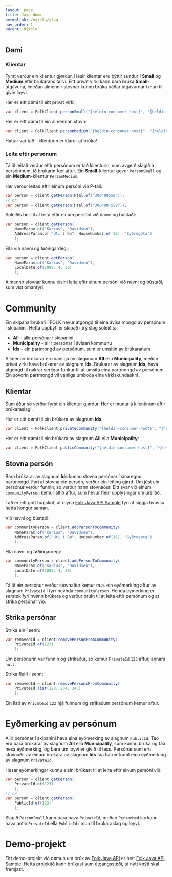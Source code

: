 ```yaml
---
layout: page
title: Java dømi
permalink: /nytsla/slag
nav_order: 1
parent: Nýtsla
---
```


<!-- # Slag av klienti -->

## Dømi

### Klientar

Fyrst verður ein klientur gjørdur. Hesir klientar eru býttir sundur í **Small** og **Medium** eftir brúkarans tørvi. Eitt privat virki kann bara brúka **Small**-útgávuna, ímeðan almennir stovnar kunnu brúka báðar útgávurnar í mun til givin loyvi.

Her er eitt dømi til eitt privat virki:

```java
var client = FolkClient.personSmall("{heldin-consumer-host}", "{heldin-consumer-name}");
```

Her er eitt dømi til ein almennan stovn:

```java
var client = FolkClient.personMedium("{heldin-consumer-host}", "{heldin-consumer-name}");
```

Hattar var tað - klienturin er klárur at brúka!

### Leita eftir persónum

Tá ið leitað veråur eftir persónum er tað klienturin, sum avgerð slagið á persóninum, ið brúkarin fær aftur.
Ein **Small**-klientur gevur `PersonSmall` og ein **Medium**-klientur `PersonMedium`.

Her verður leitað eftir einum persóni við P-tali:

```java
var person = client.getPerson(Ptal.of("300408559"));
// or
var person = client.getPerson(Ptal.of("300408-559"));
```

Soleiðis ber til at leita eftir einum persóni við navni og bústaði:

```java
var person = client.getPerson(
    NameParam.of("Karius", "Davidsen"),
    AddressParam.of("Úti í Bø", HouseNumber.of(16), "Syðrugøta")
    );
```

Ella við navni og føðingardegi:

```java
var person = client.getPerson(
    NameParam.of("Karius", "Davidsen"),
    LocalDate.of(2008, 4, 30)
    );
```

Almennir stovnar kunnu eisini leita eftir einum persóni við navni og bústaði, sum víst omanfyri.

<!-- ## Royndarprojekt

Eitt royndarprojekt við dømun um brúk av [Folk Java API](https://github.com/folk-api/folk-v3-api) er her: [Folk Java API Sample](https://github.com/folk-api/folk-v3-api-sample). Hetta projekt kann væl brúkast, sum byrjanarstøði undir einum nýggjum projekti. -->

# Community

Ein skipanarbrúkari í FOLK hevur atgongd til eina ávísa mongd av persónum í skipanini. Hetta uppbýti er skipað í trý sløg soleiðis:
 - **All** - allir persónar í skipanini
 - **Municipality** - allir persónar í ávísari kommunu
 - **Ids** - ein partmongd av persónum, sum er umsitin av brúkaranum

Allmennir brúkarar eru vanliga av sløgunum **All** ella **Municipality**, meðan privat virki hava brúkarar av slagnum **Ids**.
Brúkarar av slagnum **Ids**, hava atgongd til nakrar serligar funkur til at umsita eina partmongd av persónum. Ein sovorin partmongd vil vanliga umboða eina virkiskundaskrá.

## Klientar
Sum áður so verður fyrst ein klientur gjørdur. Her er munur á klientinum eftir brúkaraslagi.

Her er eitt dømi til ein brúkara av slagnum **Ids**:

```java
var client = FolkClient.privateCommunity("{heldin-consumer-host}", "{heldin-consumer-name}");
```

Her er eitt dømi til ein brúkara av slagnum **All** ella **Municipality**:
```java
var client = FolkClient.publicCommunity("{heldin-consumer-host}", "{heldin-consumer-name}");
```

## Stovna persón
Bara brúkarar av slagnum **Ids** kunnu stovna persónar í sína egnu partmongd.
Fyri at stovna ein persón, verður ein leiting gjørd. Um júst ein persónur verður funnin,
so verður hann stovnaður. Eitt svar við einum `communityPerson` kemur altíð aftur,
sum hevur fleiri upplýsingar um úrslitið.

Tað er eitt gott hugskot, at royna [Folk Java API Sample](https://github.com/folk-api/folk-v3-api-sample)
fyri at síggja hvussu hetta hongur saman.

Við navni og bústaði:

```java
var communityPerson = client.addPersonToCommunity(
    NameParam.of("Karius", "Davidsen"),
    AddressParam.of("Úti í Bø", HouseNumber.of(16), "Syðrugøta")
    );
```

Ella navni og føðingardegi:

```java
var communityPerson = client.addPersonToCommunity(
    NameParam.of("Karius", "Davidsen"),
    LocalDate.of(2008, 4, 30)
    );
```

Tá ið ein persónur verður stovnaður kemur m.a. ein eyðmerking aftur av slagnum `PrivateId` í fyrr nevnda `communityPerson`.
Henda eymerking er serstøk fyri hvønn brúkara og verður brúkt til at leita eftir persónum og at strika persónar við.

## Strika persónar
Strika ein í senn:
```java
var removedId = client.removePersonFromCommunity(
    PrivateId.of(123)
    );
```
Um persónurin var funnin og strikaður, so kemur `PrivateId` `123` aftur, annars `null`.

Strika fleiri í senn:
```java
var removedId = client.removePersonsFromCommunity(
    PrivateId.list(123, 234, 345)
    );
```

Ein listi av `PrivateId` `123` hjá funnum og strikaðum persónum kemur aftur.

# Eyðmerking av persónum
Allir persónar í skipanini hava eina eyðmerking av slagnum `PublicId`.
Tað eru bara brúkarar av slagnum **All** ella **Municipality**, sum kunnu brúka og fáa hesa eyðmerking, og bara um loyvi er givið til tess.
Persónar sum eru stovnaðir av einum brúkara av slagnum **Ids** fáa harumframt eina eyðmerking av slagnum `PrivateId`.

Hesar eyðmerkingar kunnu eisini brúkast til at leita eftir einum persóni við:
```java
var person = client.getPerson(
    PrivateId.of(123)
    );
// or
var person = client.getPerson(
    PublicId.of(123)
    );
```

Slagið `PersonSmall` kann bara hava `PrivateId`, meðan `PersonMedium` kann hava antin `PrivateId` ella `PublicId` í mun til brúkaraslag og loyvi.

# Demo-projekt

Eitt demo-projekt við dømun um brúk av [Folk Java API](https://github.com/folk-api/folk-v3-api) er her: [Folk Java API Sample](https://github.com/folk-api/folk-v3-api-sample). Hetta projektið kann brúkast sum útgangsstøði, tá nýtt knýti skal fremjast.
